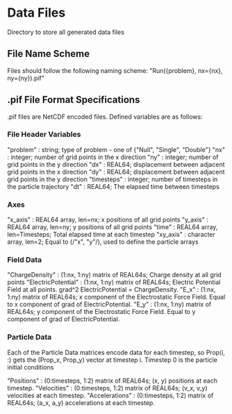 # Data Files
Directory to store all generated data files

## File Name Scheme
Files should follow the following naming scheme:
"Run({problem}, nx={nx}, ny={ny}).pif"

## .pif File Format Specifications
.pif files are NetCDF encoded files.
Defined variables are as follows:

### File Header Variables
"problem" : string; type of problem - one of {"Null", "Single", "Double"}
"nx" : integer; number of grid points in the x direction
"ny" : integer; number of grid points in the y direction
"dx" : REAL64; displacement between adjacent grid points in the x direction
"dy" : REAL64; displacement between adjacent grid points in the y direction
"timesteps" : integer; number of timesteps in the particle trajectory
"dt" : REAL64; The elapsed time between timesteps

### Axes
"x_axis" : REAL64 array, len=nx; x positions of all grid points
"y_axis" : REAL64 array, len=ny; y positions of all grid points
"time" : REAL64 array, len=Timesteps; Total elapsed time at each timestep
"xy_axis" : character array, len=2; Equal to (/"x", "y"/), used to define the particle arrays

### Field Data
"ChargeDensity" : (1:nx, 1:ny) matrix of REAL64s; Charge density at all grid points
"ElectricPotential" : (1:nx, 1:ny) matrix of REAL64s; Electric Potential Field at all points. grad^2 ElectricPotential = ChargeDensity.
"E_x" : (1:nx, 1:ny) matrix of REAL64s; x component of the Electrostatic Force Field. Equal to x component of grad of ElectricPotential.
"E_y" : (1:nx, 1:ny) matrix of REAL64s; y component of the Electrostatic Force Field. Equal to y component of grad of ElectricPotential.

### Particle Data
Each of the Particle Data matrices encode data for each timestep, so Prop(i, :) gets the (Prop_x, Prop_y) vector at timestep i.
Timestep 0 is the particle initial conditions

"Positions" : (0:timesteps, 1:2) matrix of REAL64s; (x, y) positions at each timestep.
"Velocities" : (0:timesteps, 1:2) matrix of REAL64s; (v_x, v_y) velocities at each timestep.
"Accelerations" : (0:timesteps, 1:2) matrix of REAL64s; (a_x, a_y) accelerations at each timestep.

